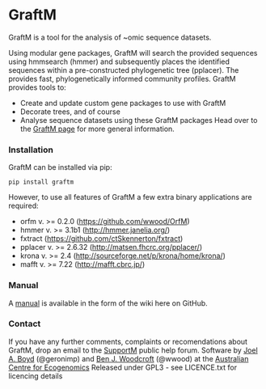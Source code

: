 # GraftM
GraftM is a tool for the analysis of ~omic sequence datasets.

Using modular gene packages, GraftM will search the provided sequences using hmmsearch (hmmer) and subsequently places the identified sequences within a pre-constructed phylogenetic
tree (pplacer). The provides fast, phylogenetically informed community profiles. GraftM provides tools to:
* Create and update custom gene packages to use with GraftM
* Decorate trees, and of course
* Analyse sequence datasets using these GraftM packages
Head over to the [GraftM page](http://geronimp.github.io/graftM/) for more general information.

### Installation
GraftM can be installed via pip:
```
pip install graftm
```
However, to use all features of GraftM a few extra binary applications are required:
* orfm v. >= 0.2.0 (https://github.com/wwood/OrfM)
* hmmer v. >= 3.1b1 (http://hmmer.janelia.org/)
* fxtract (https://github.com/ctSkennerton/fxtract)
* pplacer v. >= 2.6.32 (http://matsen.fhcrc.org/pplacer/)
* krona v. >= 2.4 (http://sourceforge.net/p/krona/home/krona/)
* mafft v. >= 7.22 (http://mafft.cbrc.jp/)

### Manual
A [manual](https://github.com/geronimp/graftM/wiki) is available in the form of the wiki here on GitHub.

### Contact
If you have any further comments, complaints or recomendations about GraftM, drop an email to the [SupportM](https://groups.google.com/forum/?hl=en#!forum/supportm) public help forum.
Software by [Joel A. Boyd](http://ecogenomic.org/users/joel-boyd) (@geronimp) and [Ben J. Woodcroft](http://www.ecogenomic.org/users/ben-woodcroft) (@wwood) at the [Australian Centre for Ecogenomics](http://ecogenomic.org)
Released under GPL3 - see LICENCE.txt for licencing details
